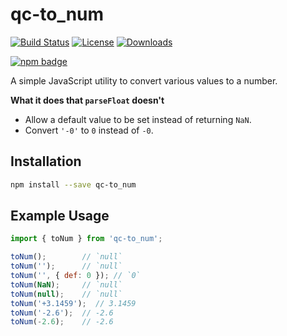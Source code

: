 # qc-to_num

[![Build Status][travis-svg]][travis-url]
[![License][license-image]][license-url]
[![Downloads][downloads-image]][downloads-url]

[![npm badge][npm-badge-png]][package-url]

A simple JavaScript utility to convert various values to a number.

**What it does that `parseFloat` doesn't**

* Allow a default value to be set instead of returning `NaN`.
* Convert `'-0'` to `0` instead of `-0`.


## Installation

```sh
npm install --save qc-to_num
```


## Example Usage

```js
import { toNum } from 'qc-to_num';

toNum();        // `null`
toNum('');      // `null`
toNum('', { def: 0 }); // `0`
toNum(NaN);     // `null`
toNum(null);    // `null`
toNum('+3.1459');  // 3.1459
toNum('-2.6');  // -2.6
toNum(-2.6);    // -2.6
```


[downloads-image]: http://img.shields.io/npm/dm/qc-to_num.svg
[downloads-url]: http://npm-stat.com/charts.html?package=qc-to_num
[license-image]: http://img.shields.io/npm/l/qc-to_num.svg
[license-url]: LICENSE
[package-url]: https://npmjs.org/package/qc-to_num
[npm-badge-png]: https://nodei.co/npm/qc-to_num.png?downloads=true&stars=true
[travis-svg]: https://travis-ci.org/hypersoftllc/qc-to_num.svg?branch=master
[travis-url]: https://travis-ci.org/hypersoftllc/qc-to_num
